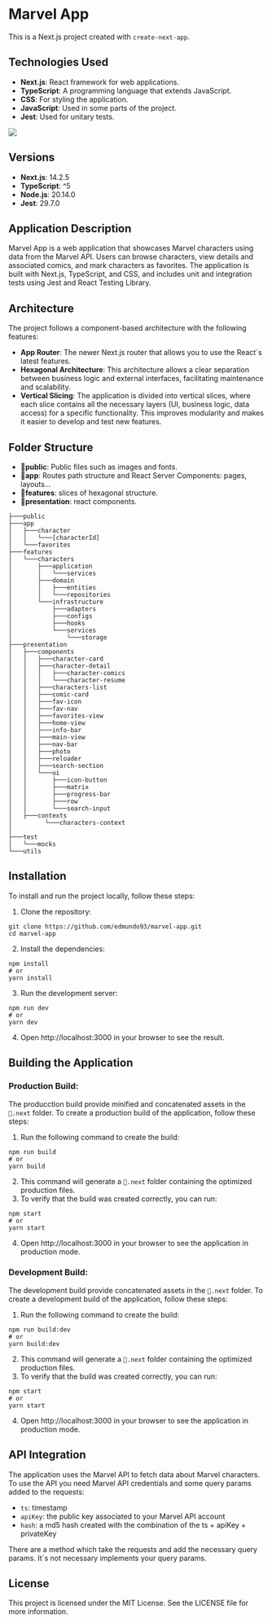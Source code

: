 # Marvel App

This is a Next.js project created with `create-next-app`.

## Technologies Used
- **Next.js**: React framework for web applications.
- **TypeScript**: A programming language that extends JavaScript.
- **CSS**: For styling the application.
- **JavaScript**: Used in some parts of the project.
- **Jest**: Used for unitary tests.

<img src="https://skillicons.dev/icons?i=react,nodejs,nextjs,css,js,ts,jest" />

## Versions
- **Next.js**: 14.2.5
- **TypeScript**: ^5
- **Node.js**: 20.14.0
- **Jest**: 29.7.0

## Application Description
Marvel App is a web application that showcases Marvel characters using data from the Marvel API. Users can browse characters, view details and associated comics, and mark characters as favorites. The application is built with Next.js, TypeScript, and CSS, and includes unit and integration tests using Jest and React Testing Library.

## Architecture
The project follows a component-based architecture with the following features:
- **App Router**: The newer Next.js router that allows you to use the React´s latest features.
- **Hexagonal Architecture**: This architecture allows a clear separation between business logic and external interfaces, facilitating maintenance and scalability.
- **Vertical Slicing**: The application is divided into vertical slices, where each slice contains all the necessary layers (UI, business logic, data access) for a specific functionality. This improves modularity and makes it easier to develop and test new features.

## Folder Structure
- 📁**public**: Public files such as images and fonts.
- 📁**app**: Routes path structure and React Server Components: pages, layouts...
- 📁**features**: slices of hexagonal structure.
- 📁**presentation**: react components.

```
├───public
├───app
│   ├───character
│   │   └───[characterId]
│   └───favorites
├───features
│   └───characters
│       ├───application
│       │   └───services
│       ├───domain
│       │   ├───entities
│       │   └───repositories
│       └───infrastructure
│           ├───adapters
│           ├───configs
│           ├───hooks
│           └───services
│               └───storage
├───presentation
│   ├───components
│   │   ├───character-card
│   │   ├───character-detail
│   │   │   ├───character-comics
│   │   │   └───character-resume
│   │   ├───characters-list
│   │   ├───comic-card
│   │   ├───fav-icon
│   │   ├───fav-nav
│   │   ├───favorites-view
│   │   ├───home-view
│   │   ├───info-bar
│   │   ├───main-view
│   │   ├───nav-bar
│   │   ├───photo
│   │   ├───reloader
│   │   ├───search-section
│   │   └───ui
│   │       ├───icon-button
│   │       ├───matrix
│   │       ├───progress-bar
│   │       ├───row
│   │       └───search-input
│   ├───contexts
│         └───characters-context
│   
├───test
│   └───mocks
└───utils
```

## Installation
To install and run the project locally, follow these steps:

1. Clone the repository:
```
git clone https://github.com/edmundo93/marvel-app.git
cd marvel-app
```

2. Install the dependencies:
```
npm install
# or
yarn install
```

3. Run the development server:
```
npm run dev
# or
yarn dev
```
4. Open http://localhost:3000 in your browser to see the result.

## Building the Application

### Production Build:
The producction build provide minified and concatenated assets in the `📁.next` folder.
To create a production build of the application, follow these steps:

1. Run the following command to create the build:
```
npm run build
# or
yarn build
```

2. This command will generate a `📁.next` folder containing the optimized production files.
3. To verify that the build was created correctly, you can run:
```
npm start
# or
yarn start
```

4. Open http://localhost:3000 in your browser to see the application in production mode.

### Development Build:
The development build provide concatenated assets in the `📁.next` folder.
To create a development build of the application, follow these steps:

1. Run the following command to create the build:
```
npm run build:dev
# or
yarn build:dev
```

2. This command will generate a `📁.next` folder containing the optimized production files.
3. To verify that the build was created correctly, you can run:
```
npm start
# or
yarn start
```

4. Open http://localhost:3000 in your browser to see the application in production mode.

## API Integration
The application uses the Marvel API to fetch data about Marvel characters. To use the API you need Marvel API credentials and some query params added to the requests:
- `ts`: timestamp
- `apiKey`: the public key associated to your Marvel API account
- `hash`: a md5 hash created with the combination of the ts + apiKey + privateKey

There are a method which take the requests and add the necessary query params. It´s not necessary implements your query params.

## License
This project is licensed under the MIT License. See the LICENSE file for more information.
